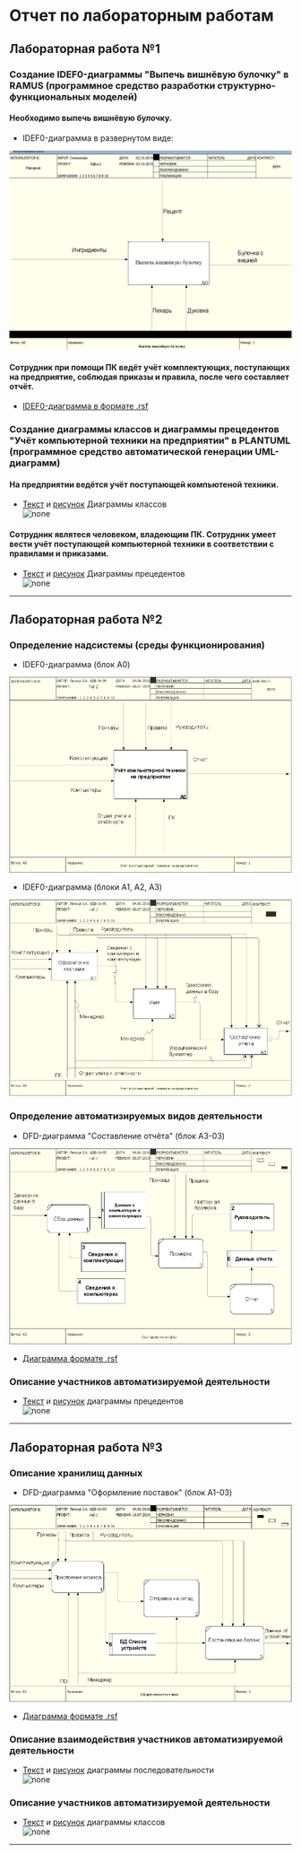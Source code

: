 # Отчет по лабораторным работам
## Лабораторная работа №1

### Создание IDEF0-диаграммы "Выпечь вишнёвую булочку" в RAMUS (программное средство разработки структурно-функциональных моделей)

#### Необходимо выпечь вишнёвую булочку. 

* IDEF0-диаграмма в развернутом виде:

![none](https://github.com/semionovaa/github.io/blob/master/%D0%B2%D0%B0%D0%B2.jpg)

#### Сотрудник при помощи ПК ведёт учёт комплектующих, поступающих на предприятие, соблюдая приказы и правила, после чего составляет отчёт.

* [IDEF0-диаграмма в формате .rsf](https://github.com/z-lis/z-lis.github.io/blob/master/comp%20equip.rsf)

### Создание диаграммы классов и диаграммы прецедентов "Учёт компьютерной техники на предприятии" в PLANTUML (программное средство автоматической генерации UML-диаграмм)

#### На предприятии ведётся учёт поступающей компьютеной техники. 

* [Текст](https://github.com/z-lis/z-lis.github.io/blob/master/comp%20equip.txt) и [рисунок](http://www.plantuml.com/plantuml/png/JP11IiD058RNdLCykbBm4BLUm9th8HbiwBGZCoakH0Wf8e8eRhjGn0i4CJYcRRp2_sxaYuFW8kJb-_zyZvb9ABKlLmkhmhnONcYl5vHP7G9TgT5KP_DpxrRB_CHPv-biLfH6ZOwzTvU9JArKfEXyRln_TAsIPOnNz5npnMjyO8-8RamwqAdu2I_OA3nBVCjFN1FU_eOEFNRuvdj-u1ejLzWB-QBVZvlaGIGP6f9QXLRimploetIYP0VO90csadQoP2soEydQes5pdtuSH0q-vTaHOc8DteLl1tOe9vaLkQ6iy9arQcAMkTpM3m00) Диаграммы классов<br>
![none](http://www.plantuml.com/plantuml/png/JP11IiD058RNdLCykbBm4BLUm9th8HbiwBGZCoakH0Wf8e8eRhjGn0i4CJYcRRp2_sxaYuFW8kJb-_zyZvb9ABKlLmkhmhnONcYl5vHP7G9TgT5KP_DpxrRB_CHPv-biLfH6ZOwzTvU9JArKfEXyRln_TAsIPOnNz5npnMjyO8-8RamwqAdu2I_OA3nBVCjFN1FU_eOEFNRuvdj-u1ejLzWB-QBVZvlaGIGP6f9QXLRimploetIYP0VO90csadQoP2soEydQes5pdtuSH0q-vTaHOc8DteLl1tOe9vaLkQ6iy9arQcAMkTpM3m00)

#### Сотрудник являтеся человеком, владеющим ПК. Сотрудник умеет вести учёт поступающей компьютерной техники в соответствии с правилами и приказами.

* [Текст](https://github.com/z-lis/z-lis.github.io/blob/master/comp%20equip(p).txt) и [рисунок](http://www.plantuml.com/plantuml/png/fP71IiD048RFtQSOSj93mGSGQUeva9ld9LdRq3GhamqUh50ZuaK4Rzv4F7WN2xMQ-0epR-JKJI7t7fQT_VwVdt-PKUaqkcgUgtAM5HSQzHnquYp2bHgCTJAReAsAzDJcWiwccJDg42BQIq_6kLZ4Q34rs4VNlRogD8akpTw9kJbtu2nWDfawI3CqYSjieNpV-0Xq2G6zqug-gQKFkJT19qQT-4mDtt3DIxwb7p4qNEyiiNUyKjlfdzJGkXVXzPSjsVqezEoDx_c9Qw0DjHBxom_yo3MjU4cDa2_uVzpvF5e7AeRX40x2GoLdEqPAsXylP8fL961n8etLo1IfREOF) Диаграммы прецедентов<br>
![none](http://www.plantuml.com/plantuml/png/fP71IiD048RFtQSOSj93mGSGQUeva9ld9LdRq3GhamqUh50ZuaK4Rzv4F7WN2xMQ-0epR-JKJI7t7fQT_VwVdt-PKUaqkcgUgtAM5HSQzHnquYp2bHgCTJAReAsAzDJcWiwccJDg42BQIq_6kLZ4Q34rs4VNlRogD8akpTw9kJbtu2nWDfawI3CqYSjieNpV-0Xq2G6zqug-gQKFkJT19qQT-4mDtt3DIxwb7p4qNEyiiNUyKjlfdzJGkXVXzPSjsVqezEoDx_c9Qw0DjHBxom_yo3MjU4cDa2_uVzpvF5e7AeRX40x2GoLdEqPAsXylP8fL961n8etLo1IfREOF)
***
## Лабораторная работа №2

### Определение надсистемы (среды функционирования)

* IDEF0-диаграмма (блок A0)

![none](https://github.com/z-lis/z-lis.github.io/blob/master/%D0%BC%D0%BE%D0%B4%D0%B5%D0%BB%D1%8C(2-1).PNG)

* IDEF0-диаграмма (блоки A1, A2, A3)

![none](https://github.com/z-lis/z-lis.github.io/blob/master/%D0%BC%D0%BE%D0%B4%D0%B5%D0%BB%D1%8C(2-2).PNG)

### Определение автоматизируемых видов деятельности

* DFD-диаграмма "Составление отчёта" (блок A3-03)

![none](https://github.com/z-lis/z-lis.github.io/blob/master/%D0%BC%D0%BE%D0%B4%D0%B5%D0%BB%D1%8C(2-3).PNG)

* [Диаграмма формате .rsf](https://github.com/z-lis/z-lis.github.io/blob/master/comp%20equip(2).rsf)

### Описание участников автоматизируемой деятельности

* [Текст](https://github.com/z-lis/z-lis.github.io/blob/master/laba%202.txt) и [рисунок](http://www.plantuml.com/plantuml/png/bP0z3e9058HxJx6b5bo0md0L4-tKGh67HKDZOs-CXWlu0mPtTRd2p8ryeN4hbU9LC_FjbusMyMWHhsRJNeWZCnWuNELArDIeOBaDLH0CLHy7hk6Ou0ahmGirAeK6Zgaqp-tA37vZ2kRSKV_HF7bixqb7tI8a40Zsa4Ikn1qLaowsN-QUPO66oKU2kVHI6DHuA5oOSOERn9OQ0kWY7qtcO_dwDm00)
диаграммы прецедентов<br>
![none](http://www.plantuml.com/plantuml/png/bP0z3e9058HxJx6b5bo0md0L4-tKGh67HKDZOs-CXWlu0mPtTRd2p8ryeN4hbU9LC_FjbusMyMWHhsRJNeWZCnWuNELArDIeOBaDLH0CLHy7hk6Ou0ahmGirAeK6Zgaqp-tA37vZ2kRSKV_HF7bixqb7tI8a40Zsa4Ikn1qLaowsN-QUPO66oKU2kVHI6DHuA5oOSOERn9OQ0kWY7qtcO_dwDm00)
***

## Лабораторная работа №3

### Описание хранилищ данных

* DFD-диаграмма "Оформление поставок" (блок A1-03)

![none](https://github.com/z-lis/z-lis.github.io/blob/master/%D0%A1%D0%BD%D0%B8%D0%BC%D0%BE%D0%BA.PNG)

* [Диаграмма формате .rsf](https://github.com/z-lis/z-lis.github.io/blob/master/comp%20equip(3).rsf)

### Описание взаимодействия участников автоматизируемой деятельности

* [Текст](https://github.com/z-lis/z-lis.github.io/blob/master/3-1.txt) и [рисунок](http://www.plantuml.com/plantuml/png/bL9DJi905Dxt52-iTE45N1YkCdQw8B5OO7JDJneNDJ4chFs95oX8mo0oNE5xD_BDj1OqRjnDyhx_jZioQcXkqgj8nUPwI1syOSzZb5XYYmexlaF54tp0OaDOy8nplCjvorCvZ3kaHfH5MXbrgKQ9yETot0clG4LmM91G9ZmLJOUDVubooNaW3g9Ct7jnBrDz8zndGLdnAh7cWc2fpM8bJHauwI_EasZxZDDmrMsF5vw9aXEkmmhMnvNGzm4Lw-F4ZvZJGOQB035HHcSNDA1pmYiMS3mcqMcwSHuD_3cZ6fOABAGNFp-Bxq02BKcsSt2XjOWt_IsgA0tycgvh5uTrOs73UD-HK4RQm-BGhdUhJEBViJvOUsC1IahloW-otF_Jj9gPQFf5slbR0Uo3O8LLcBF0iirx4j3Muoh_uJclbySdN72ofusy-LF-Hztak6WtwMlvHRy0)
диаграммы последовательности<br>
![none](http://www.plantuml.com/plantuml/png/bL9DJi905Dxt52-iTE45N1YkCdQw8B5OO7JDJneNDJ4chFs95oX8mo0oNE5xD_BDj1OqRjnDyhx_jZioQcXkqgj8nUPwI1syOSzZb5XYYmexlaF54tp0OaDOy8nplCjvorCvZ3kaHfH5MXbrgKQ9yETot0clG4LmM91G9ZmLJOUDVubooNaW3g9Ct7jnBrDz8zndGLdnAh7cWc2fpM8bJHauwI_EasZxZDDmrMsF5vw9aXEkmmhMnvNGzm4Lw-F4ZvZJGOQB035HHcSNDA1pmYiMS3mcqMcwSHuD_3cZ6fOABAGNFp-Bxq02BKcsSt2XjOWt_IsgA0tycgvh5uTrOs73UD-HK4RQm-BGhdUhJEBViJvOUsC1IahloW-otF_Jj9gPQFf5slbR0Uo3O8LLcBF0iirx4j3Muoh_uJclbySdN72ofusy-LF-Hztak6WtwMlvHRy0)

### Описание участников автоматизируемой деятельности

* [Текст](https://github.com/z-lis/z-lis.github.io/blob/master/3-2.txt) и [рисунок](http://www.plantuml.com/plantuml/png/bL4nJiGm4EpzYbLAfFl3VUN4KI0T5EIeq4b94A889GK518IWJo8C9b6IByp-YB45o285q5ZZsPdnxdgPRbSdszEZZTdVhD9KK6cXbx1Qo9aHELppm1rglA7bES31Ugh21AVvDxMJhu07SWr6BKAbYsAUS8FAWskCwF6AWRASxrsPtQSxOSr73bh22cMDw7dGPBoyU-Jxq8iaods4m-J1BJKliEYPoEipXHdZEfeiaGjszWGNFNWVD2tv7hN02IOoLFcXjKp-kGSJRN1liPZjusVzxnFFdR-rRfO7nsl-xGS0)
диаграммы классов<br>
![none](http://www.plantuml.com/plantuml/png/bL4nJiGm4EpzYbLAfFl3VUN4KI0T5EIeq4b94A889GK518IWJo8C9b6IByp-YB45o285q5ZZsPdnxdgPRbSdszEZZTdVhD9KK6cXbx1Qo9aHELppm1rglA7bES31Ugh21AVvDxMJhu07SWr6BKAbYsAUS8FAWskCwF6AWRASxrsPtQSxOSr73bh22cMDw7dGPBoyU-Jxq8iaods4m-J1BJKliEYPoEipXHdZEfeiaGjszWGNFNWVD2tv7hN02IOoLFcXjKp-kGSJRN1liPZjusVzxnFFdR-rRfO7nsl-xGS0)
***
